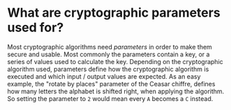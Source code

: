 # What are cryptographic parameters used for?

Most cryptographic algorithms need *parameters* in order to make them secure and usable. Most commonly the parameters contain a key, or a series of values used to calculate the key. Depending on the cryptographic algorithm used, parameters define how the cryptographic algorithm is executed and which input / output values are expected. As an easy example, the "rotate by places" parameter of the Ceasar chiffre, defines how many letters the alphabet is shifted right, when applying the algorithm. So setting the parameter to `2` would mean every `A` becomes a `C` instead.